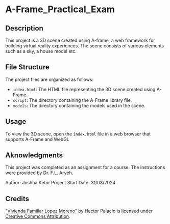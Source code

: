 # A-Frame_Practical_Exam

## Description
This project is a 3D scene created using A-frame,
a web framework for building virtual reality experiences.
The scene consists of various elements such as a sky, a house model etc.

## File Structure
The project files are organized as follows:
- `index.html`: The HTML file representing the 3D scene
    created using A-Frame.
- `script`: The directory containing the A-Frame library file.
- `models`: The directory containing the models used in the scene.

## Usage
To view the 3D scene, open the `index.html` file in a web browser that supports A-Frame and WebGL

## Aknowledgments
This project was completed as an assignment for a course.
The instructions were provided by Dr. F.L. Aryeh.

Author: Joshua Ketor
Project Start Date: 31/03/2024

## Credits
["Vivienda Familiar Lopez Moreno"](https://skfb.ly/oRA7R) by Hector Palacio is licensed under [Creative Commons Attribution](http://creativecommons.org/licenses/by/4.0/).